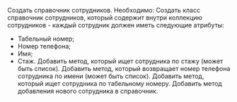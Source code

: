 Создать справочник сотрудников.
Необходимо:
Создать класс справочник сотрудников, который содержит внутри коллекцию сотрудников - каждый сотрудник должен иметь 
следующие атрибуты:
- Табельный номер;
- Номер телефона;
- Имя;
- Стаж.
Добавить метод, который ищет сотрудника по стажу (может быть список).
Добавить метод, который возвращает номер телефона сотрудника по имени (может быть список).
Добавить метод, который ищет сотрудника по табельному номеру.
Добавить метод добавления нового сотрудника в справочник.
